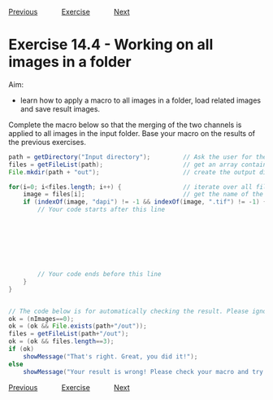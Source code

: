 [Previous](./ex14-03.md) &nbsp;&nbsp;&nbsp;&nbsp;&nbsp;&nbsp;&nbsp;&nbsp;&nbsp;&nbsp;     [Exercise](../ans/ans14-04.md) &nbsp;&nbsp;&nbsp;&nbsp;&nbsp;&nbsp;&nbsp;&nbsp;&nbsp;&nbsp; [Next](./ex14-05.md)
# Exercise 14.4 - Working on all images in a folder

Aim: 
- learn how to apply a macro to all images in a folder, load related images and save result images.

Complete the macro below so that the merging of the two channels is applied to all images in the input folder. 
Base your macro on the results of the previous exercises.

```java
path = getDirectory("Input directory");			// Ask the user for the input directory
files = getFileList(path);						// get an array containing the names of all files in the directory path
File.mkdir(path + "out");						// create the output directory

for(i=0; i<files.length; i++) {					// iterate over all files
	image = files[i];							// get the name of the current file
	if (indexOf(image, "dapi") != -1 && indexOf(image, ".tif") != -1) {	// if the current file is a dapi-image...
		// Your code starts after this line








		// Your code ends before this line
	}
}


// The code below is for automatically checking the result. Please ignore it!
ok = (nImages==0);
ok = (ok && File.exists(path+"/out"));
files = getFileList(path+"/out");
ok = (ok && files.length==3);
if (ok)
	showMessage("That's right. Great, you did it!");
else 
	showMessage("Your result is wrong! Please check your macro and try again!");
```
[Previous](./ex14-03.md) &nbsp;&nbsp;&nbsp;&nbsp;&nbsp;&nbsp;&nbsp;&nbsp;&nbsp;&nbsp;     [Exercise](../ans/ans14-04.md) &nbsp;&nbsp;&nbsp;&nbsp;&nbsp;&nbsp;&nbsp;&nbsp;&nbsp;&nbsp; [Next](./ex14-05.md)

